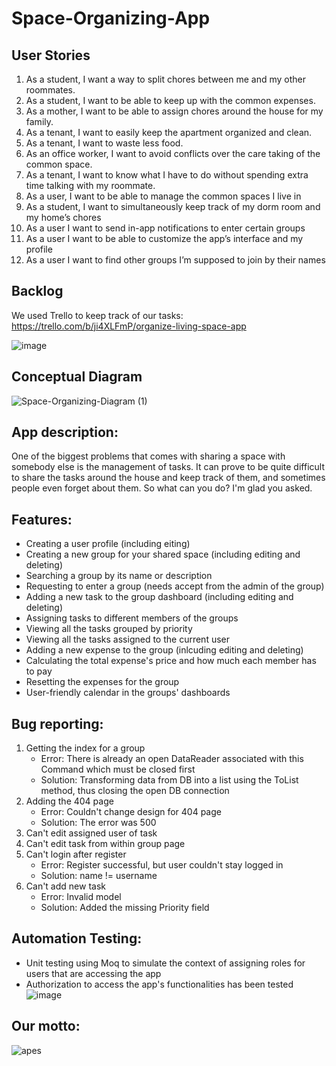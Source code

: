# Space-Organizing-App

## User Stories
1) As a student, I want a way to split chores between me and my other roommates.
2) As a student, I want to be able to keep up with the common expenses.
3) As a mother, I want to be able to assign chores around the house for my family.
4) As a tenant, I want to easily keep the apartment organized and clean.
5) As a tenant, I want to waste less food.
6) As an office worker, I want to avoid conflicts over the care taking of the common space.
7) As a tenant, I want to know what I have to do without spending extra time talking with my roommate.
8) As a user, I want to be able to manage the common spaces I live in
9) As a student, I want to simultaneously keep track of my dorm room and my home’s chores
10) As a user I want to send in-app notifications to enter certain groups
11) As a user I want to be able to customize the app’s interface and my profile
12) As a user I want to find other groups I’m supposed to join by their names


## Backlog
We used Trello to keep track of our tasks: https://trello.com/b/ji4XLFmP/organize-living-space-app

![image](https://user-images.githubusercontent.com/62221313/122079659-4b193180-ce06-11eb-96be-97e237f02bfa.png)


## Conceptual Diagram
![Space-Organizing-Diagram (1)](https://user-images.githubusercontent.com/62221313/122078233-1b1d5e80-ce05-11eb-9c7c-e5c8f81fc22b.png)


## App description:
One of the biggest problems that comes with sharing a space with somebody else is the management of tasks. It can prove to be quite difficult to share the tasks around the house and keep track of them, and sometimes people even forget about them. So what can you do? I'm glad you asked.

## Features:
   - Creating a user profile (including eiting)
   - Creating a new group for your shared space (including editing and deleting)
   - Searching a group by its name or description
   - Requesting to enter a group (needs accept from the admin of the group)
   - Adding a new task to the group dashboard (including editing and deleting)
   - Assigning tasks to different members of the groups
   - Viewing all the tasks grouped by priority
   - Viewing all the tasks assigned to the current user
   - Adding a new expense to the group (inlcuding editing and deleting)
   - Calculating the total expense's price and how much each member has to pay
   - Resetting the expenses for the group
   - User-friendly calendar in the groups' dashboards


## Bug reporting:
   1) Getting the index for a group
      - Error: There is already an open DataReader associated with this Command which must be closed first
      - Solution: Transforming data from DB into a list using the ToList method, thus closing the open DB connection
   2) Adding the 404 page
      - Error: Couldn't change design for 404 page
      - Solution: The error was 500
   3) Can't edit assigned user of task
   4) Can't edit task from within group page
   5) Can't login after register
      - Error: Register successful, but user couldn't stay logged in
      - Solution: name != username
   6) Can't add new task
      - Error: Invalid model
      - Solution: Added the missing Priority field


## Automation Testing:
   - Unit testing using Moq to simulate the context of assigning roles for users that are accessing the app
   - Authorization to access the app's functionalities has been tested 
![image](https://user-images.githubusercontent.com/62206596/122086113-13ad8380-ce0c-11eb-8490-371bcc9906ba.png)

## Our motto:
![apes](https://user-images.githubusercontent.com/62221313/122080609-1194f600-ce07-11eb-93ee-b604fd7aaa5a.jpg)
